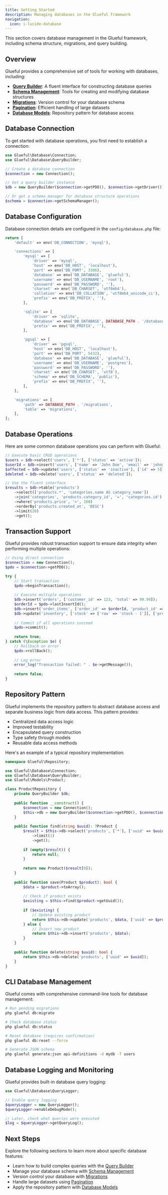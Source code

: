 ```yaml
---
title: Getting Started
description: Managing databases in the Glueful framework
navigation:
  icon: i-lucide-database
---
```


This section covers database management in the Glueful framework, including schema structure, migrations, and query building.

## Overview

Glueful provides a comprehensive set of tools for working with databases, including:

- **[Query Builder](./query-builder)**: A fluent interface for constructing database queries
- **[Schema Management](./schema)**: Tools for creating and modifying database structures
- **[Migrations](./migrations)**: Version control for your database schema
- **[Pagination](./pagination)**: Efficient handling of large datasets
- **[Database Models](./database-models)**: Repository pattern for database access

## Database Connection

To get started with database operations, you first need to establish a connection:

```php
use Glueful\Database\Connection;
use Glueful\Database\QueryBuilder;

// Create a database connection
$connection = new Connection();

// Get a query builder instance
$db = new QueryBuilder($connection->getPDO(), $connection->getDriver());

// Or get a schema manager for database structure operations
$schema = $connection->getSchemaManager();
```

## Database Configuration

Database connection details are configured in the `config/database.php` file:

```php
return [
    'default' => env('DB_CONNECTION', 'mysql'),

    'connections' => [
        'mysql' => [
            'driver' => 'mysql',
            'host' => env('DB_HOST', 'localhost'),
            'port' => env('DB_PORT', 3306),
            'database' => env('DB_DATABASE', 'glueful'),
            'username' => env('DB_USERNAME', 'root'),
            'password' => env('DB_PASSWORD', ''),
            'charset' => env('DB_CHARSET', 'utf8mb4'),
            'collation' => env('DB_COLLATION', 'utf8mb4_unicode_ci'),
            'prefix' => env('DB_PREFIX', ''),
        ],

        'sqlite' => [
            'driver' => 'sqlite',
            'database' => env('DB_DATABASE', DATABASE_PATH . '/database.sqlite'),
            'prefix' => env('DB_PREFIX', ''),
        ],

        'pgsql' => [
            'driver' => 'pgsql',
            'host' => env('DB_HOST', 'localhost'),
            'port' => env('DB_PORT', 5432),
            'database' => env('DB_DATABASE', 'glueful'),
            'username' => env('DB_USERNAME', 'postgres'),
            'password' => env('DB_PASSWORD', ''),
            'charset' => env('DB_CHARSET', 'utf8'),
            'schema' => env('DB_SCHEMA', 'public'),
            'prefix' => env('DB_PREFIX', ''),
        ],
    ],

    'migrations' => [
        'path' => DATABASE_PATH . '/migrations',
        'table' => 'migrations',
    ],
];
```

## Database Operations

Here are some common database operations you can perform with Glueful:

```php
// Execute basic CRUD operations
$users = $db->select('users', ['*'], ['status' => 'active']);
$userId = $db->insert('users', ['name' => 'John Doe', 'email' => 'john@example.com']);
$affected = $db->update('users', ['status' => 'inactive'], ['id' => 5]);
$deleted = $db->delete('users', ['status' => 'deleted']);

// Use the fluent interface
$results = $db->table('products')
    ->select(['products.*', 'categories.name AS category_name'])
    ->join('categories', 'products.category_id', '=', 'categories.id')
    ->where('products.price', '>', 100)
    ->orderBy('products.created_at', 'DESC')
    ->limit(20)
    ->get();
```

## Transaction Support

Glueful provides robust transaction support to ensure data integrity when performing multiple operations:

```php
// Using direct connection
$connection = new Connection();
$pdo = $connection->getPDO();

try {
    // Start transaction
    $pdo->beginTransaction();
    
    // Execute multiple operations
    $db->insert('orders', ['customer_id' => 123, 'total' => 99.99]);
    $orderId = $pdo->lastInsertId();
    $db->insert('order_items', ['order_id' => $orderId, 'product_id' => 456]);
    $db->update('inventory', ['stock' => ['raw' => 'stock - 1']], ['product_id' => 456]);
    
    // Commit if all operations succeed
    $pdo->commit();
    
    return true;
} catch (\Exception $e) {
    // Rollback on error
    $pdo->rollBack();
    
    // Log error
    error_log("Transaction failed: " . $e->getMessage());
    
    return false;
}
```

## Repository Pattern

Glueful implements the repository pattern to abstract database access and separate business logic from data access. This pattern provides:

- Centralized data access logic
- Improved testability
- Encapsulated query construction
- Type safety through models
- Reusable data access methods

Here's an example of a typical repository implementation:

```php
namespace Glueful\Repository;

use Glueful\Database\Connection;
use Glueful\Database\QueryBuilder;
use Glueful\Models\Product;

class ProductRepository {
    private QueryBuilder $db;
    
    public function __construct() {
        $connection = new Connection();
        $this->db = new QueryBuilder($connection->getPDO(), $connection->getDriver());
    }
    
    public function find(string $uuid): ?Product {
        $result = $this->db->select('products', ['*'], ['uuid' => $uuid])
            ->limit(1)
            ->get();
            
        if (empty($result)) {
            return null;
        }
        
        return new Product($result[0]);
    }
    
    public function save(Product $product): bool {
        $data = $product->toArray();
        
        // Check if product exists
        $existing = $this->find($product->getUuid());
        
        if ($existing) {
            // Update existing product
            return $this->db->update('products', $data, ['uuid' => $product->getUuid()]);
        } else {
            // Insert new product
            return $this->db->insert('products', $data);
        }
    }
    
    public function delete(string $uuid): bool {
        return $this->db->delete('products', ['uuid' => $uuid]);
    }
}
```

## CLI Database Management

Glueful comes with comprehensive command-line tools for database management:

```bash
# Run pending migrations
php glueful db:migrate

# Check database status
php glueful db:status

# Reset database (requires confirmation)
php glueful db:reset --force

# Generate JSON schema
php glueful generate:json api-definitions -d mydb -T users
```

## Database Logging and Monitoring

Glueful provides built-in database query logging:

```php
use Glueful\Database\QueryLogger;

// Enable query logging
$queryLogger = new QueryLogger();
$queryLogger->enableDebugMode();

// Later, check what queries were executed
$log = $queryLogger->getQueryLog();
```

## Next Steps

Explore the following sections to learn more about specific database features:

- Learn how to build complex queries with the [Query Builder](./query-builder)
- Manage your database schema with [Schema Management](./schema)
- Version control your database with [Migrations](./migrations)
- Handle large datasets using [Pagination](./pagination)
- Apply the repository pattern with [Database Models](./database-models)
